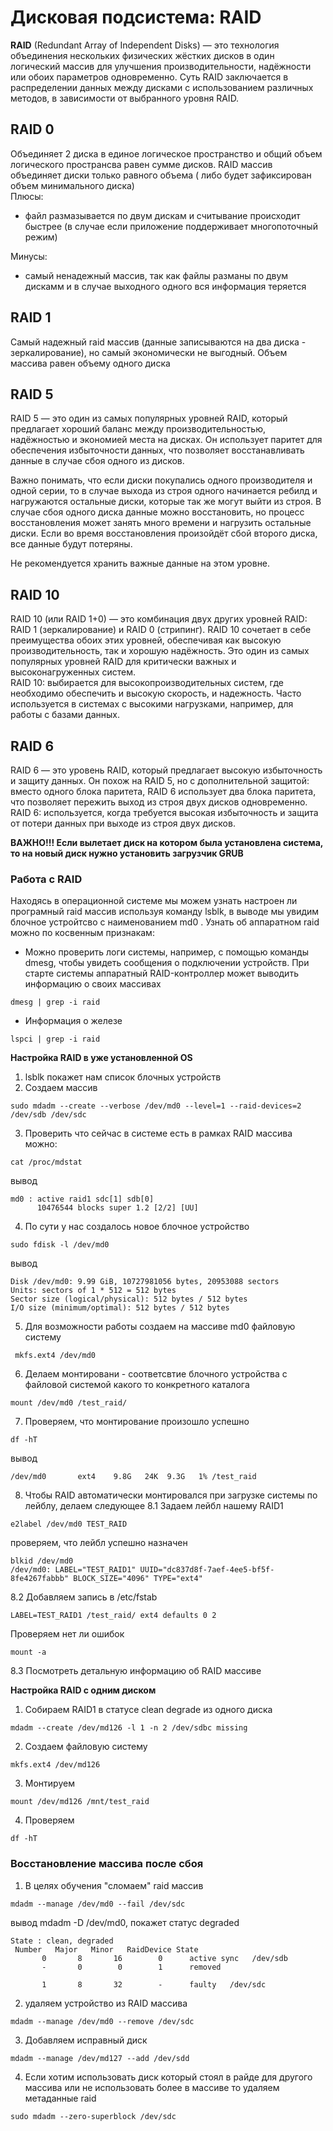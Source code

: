 # Дисковая подсистема: RAID
**RAID** (Redundant Array of Independent Disks) — это технология объединения нескольких физических жёстких дисков в один логический массив для улучшения производительности, надёжности или обоих параметров одновременно. Суть RAID заключается в распределении данных между дисками с использованием различных методов, в зависимости от выбранного уровня RAID.

## RAID 0
Объединяет 2 диска в единое логическое пространство и общий объем логического пространсва равен сумме дисков. RAID массив объединяет диски только равного объема ( либо будет зафиксирован объем минимального диска)   
Плюсы:
-  файл размазывается по двум дискам и считывание происходит быстрее (в случае если приложение поддерживает многопоточный режим)

Минусы:
- самый ненадежный массив, так как файлы разманы по двум дискамм и в случае выходного одного вся информация теряется

## RAID 1
Самый надежный raid массив (данные записываются на два диска - зеркалирование), но самый экономически не выгодный. Объем массива равен объему одного диска

## RAID 5
RAID 5 — это один из самых популярных уровней RAID, который предлагает хороший баланс между производительностью, надёжностью и экономией места на дисках. Он использует паритет для обеспечения избыточности данных, что позволяет восстанавливать данные в случае сбоя одного из дисков.   

Важно понимать, что если диски покупались одного производителя и одной серии, то в случае выхода из строя одного начинается ребилд и нагружаются остальные диски, которые так же могут выйти из строя. В случае сбоя одного диска данные можно восстановить, но процесс восстановления может занять много времени и нагрузить остальные диски. Если во время восстановления произойдёт сбой второго диска, все данные будут потеряны.   

Не рекомендуется хранить важные данные на этом уровне.

## RAID 10
RAID 10 (или RAID 1+0) — это комбинация двух других уровней RAID: RAID 1 (зеркалирование) и RAID 0 (стрипинг). RAID 10 сочетает в себе преимущества обоих этих уровней, обеспечивая как высокую производительность, так и хорошую надёжность. Это один из самых популярных уровней RAID для критически важных и высоконагруженных систем.    
RAID 10: выбирается для высокопроизводительных систем, где необходимо обеспечить и высокую скорость, и надежность. Часто используется в системах с высокими нагрузками, например, для работы с базами данных.

## RAID 6
RAID 6 — это уровень RAID, который предлагает высокую избыточность и защиту данных. Он похож на RAID 5, но с дополнительной защитой: вместо одного блока паритета, RAID 6 использует два блока паритета, что позволяет пережить выход из строя двух дисков одновременно.    
RAID 6: используется, когда требуется высокая избыточность и защита от потери данных при выходе из строя двух дисков.

__ВАЖНО!!! Если вылетает диск на котором была установлена система, то на новый диск нужно установить загрузчик GRUB__

### Работа с RAID
Находясь в операционной системе мы можем узнать настроен ли програмный raid массив используя команду lsblk, в выводе мы увидим блочное устройтсво с наименованием md0 . Узнать об аппаратном raid можно по косвенным признакам:
- Можно проверить логи системы, например, с помощью команды dmesg, чтобы увидеть сообщения о подключении устройств. При старте системы аппаратный RAID-контроллер может выводить информацию о своих массивах
```
dmesg | grep -i raid
```
- Информация о железе
```
lspci | grep -i raid
```
**Настройка RAID в уже установленной  OS**
1. lsblk покажет нам список блочных устройств
2. Cоздаем массив
```
sudo mdadm --create --verbose /dev/md0 --level=1 --raid-devices=2 /dev/sdb /dev/sdc
```
3. Проверить что сейчас в системе есть в рамках RAID массива можно:
```
cat /proc/mdstat
```
вывод
```
md0 : active raid1 sdc[1] sdb[0]
      10476544 blocks super 1.2 [2/2] [UU]
```
4. По сути у нас создалось новое блочное устройство
```
sudo fdisk -l /dev/md0
```
вывод
```
Disk /dev/md0: 9.99 GiB, 10727981056 bytes, 20953088 sectors
Units: sectors of 1 * 512 = 512 bytes
Sector size (logical/physical): 512 bytes / 512 bytes
I/O size (minimum/optimal): 512 bytes / 512 bytes
```
5. Для возможности работы создаем на массиве md0 файловую систему
```
 mkfs.ext4 /dev/md0
```
6. Делаем монтировани - соответсвтие блочного устройства с файловой системой какого то конкретного каталога
```
mount /dev/md0 /test_raid/
```
7. Проверяем, что монтирование произошло успешно
```
df -hT
```
вывод
```
/dev/md0       ext4    9.8G   24K  9.3G   1% /test_raid
```
8. Чтобы RAID автоматически монтировался при загрузке системы по лейблу, делаем следующее
8.1 Задаем лейбл нашему RAID1
```
e2label /dev/md0 TEST_RAID
```
проверяем, что лейбл успешно назначен
```
blkid /dev/md0 
/dev/md0: LABEL="TEST_RAID1" UUID="dc837d8f-7aef-4ee5-bf5f-8fe4267fabbb" BLOCK_SIZE="4096" TYPE="ext4"
```
8.2 Добавляем запись в /etc/fstab
```
LABEL=TEST_RAID1 /test_raid/ ext4 defaults 0 2
```
Проверяем  нет ли ошибок
```
mount -a
```
8.3 Посмотреть детальную информацию об RAID массиве


**Настройка RAID c одним диском**
1. Cобираем RAID1 в статусе clean degrade из одного диска
```
mdadm --create /dev/md126 -l 1 -n 2 /dev/sdbc missing
```
2. Создаем файловую систему
```
mkfs.ext4 /dev/md126
```
3. Монтируем
```
mount /dev/md126 /mnt/test_raid
```
4. Проверяем
```
df -hT
```
### Восстановление массива после сбоя
1. В целях обучения "сломаем" raid массив 
```
mdadm --manage /dev/md0 --fail /dev/sdc
```
вывод mdadm -D /dev/md0, покажет статус degraded
```
State : clean, degraded
 Number   Major   Minor   RaidDevice State
       0       8       16        0      active sync   /dev/sdb
       -       0        0        1      removed

       1       8       32        -      faulty   /dev/sdc
```
2. удаляем устройство из RAID массива
```
mdadm --manage /dev/md0 --remove /dev/sdc
```
3. Добавляем исправный диск
```
mdadm --manage /dev/md127 --add /dev/sdd
```
4. Если хотим использовать диск который стоял в райде для другого массива или не использовать более в массиве то удаляем метаданные raid
```
sudo mdadm --zero-superblock /dev/sdc
```
